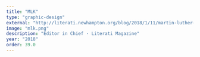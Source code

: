 ```yaml
---
title: "MLK"
type: "graphic-design"
external: "http://literati.newhampton.org/blog/2018/1/11/martin-luther-king-jr-day"
image: "mlk.png"
description: "Editor in Chief · Literati Magazine"
year: "2018"
order: 39.0
---
```

